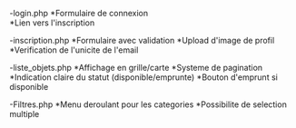-login.php
    *Formulaire de connexion    
    *Lien vers l'inscription

-inscription.php
    *Formulaire avec validation
    *Upload d'image de profil
    *Verification de l'unicite de l'email

-liste_objets.php
    *Affichage en grille/carte
    *Systeme de pagination
    *Indication claire du statut (disponible/emprunte)
    *Bouton d'emprunt si disponible

-Filtres.php
    *Menu deroulant pour les categories
    *Possibilite de selection multiple

